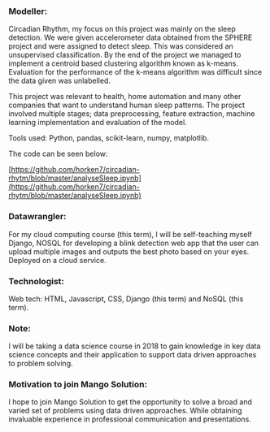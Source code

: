 ### Modeller:

Circadian Rhythm, my focus on this project was mainly on the sleep detection. We were given accelerometer data obtained from the SPHERE project and were assigned to detect sleep. This was considered an unsupervised classification. By the end of the project we managed to implement a centroid based clustering algorithm known as k-means. Evaluation for the performance of the k-means algorithm was difficult since the data given was unlabelled. 

This project was relevant to health, home automation and many other companies that want to understand human sleep patterns. The project involved multiple stages; data preprocessing, feature extraction, machine learning implementation and evaluation of the model.

Tools used: Python, pandas, scikit-learn, numpy, matplotlib.

The code can be seen below:

[https://github.com/horken7/circadian-rhytm/blob/master/analyseSleep.ipynb](https://github.com/horken7/circadian-rhytm/blob/master/analyseSleep.ipynb)

### Datawrangler:
For my cloud computing course (this term), I will be self-teaching myself Django, NOSQL for developing a blink detection web app that the user can upload multiple images and outputs the best photo based on your eyes. Deployed on a cloud service. 

### Technologist:
Web tech: HTML, Javascript, CSS, Django (this term) and NoSQL (this term).

### Note:
I will be taking a data science course in 2018 to gain knowledge in key data science concepts and their application to support data driven approaches to problem solving.

### Motivation to join Mango Solution:
I hope to join Mango Solution to get the opportunity to solve a broad and varied set of problems using data driven approaches. While obtaining invaluable experience in professional communication and presentations.

